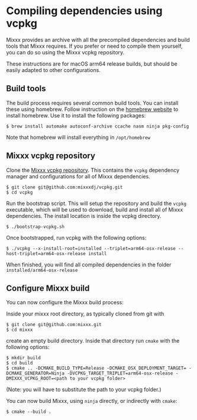 # Compiling dependencies using vcpkg

Mixxx provides an archive with all the precompiled dependencies and build tools that Mixxx requires. If you prefer or need to compile them yourself, you can do so using the Mixxx vcpkg repository.

These instructions are for macOS arm64 release builds, but should be easily adapted to other configurations.

## Build tools

The build process requires several common build tools. You can install these using homebrew. Follow instruction on the [homebrew website](https://brew.sh) to install homebrew. Use it to install the following packages:

```
$ brew install automake autoconf-archive ccache nasm ninja pkg-config
```

Note that homebrew will install everything in ```/opt/homebrew```

## Mixxx vcpkg repository

Clone the [Mixxx vcpkg repository](https://github.com/mixxxdj/vcpkg). This contains the ```vcpkg``` dependency manager and configurations for all of Mixxx dependencies.

```
$ git clone git@github.com:mixxxdj/vcpkg.git
$ cd vcpkg
```

Run the bootstrap script. This will setup the repository and build the ```vcpkg``` executable, which will be used to download, build and install all of Mixxx dependencies. The install location is inside the vcpkg directory.

```
$ ./bootstrap-vcpkg.sh
```

Once bootstrapped, run vcpkg with the following options:

```
$ ./vcpkg --x-install-root=installed --triplet=arm64-osx-release --host-triplet=arm64-osx-release install
```

When finished, you will find all compiled dependencies in the folder ```installed/arm64-osx-release```

## Configure Mixxx build

You can now configure the Mixxx build process:

Inside your mixxx root directory, as typically cloned from git with

```
$ git clone git@github.com:mixxx.git
$ cd mixxx
```

create an empty build directory. Inside that directory run ```cmake``` with the following options:

```
$ mkdir build
$ cd build
$ cmake .. -DCMAKE_BUILD_TYPE=Release -DCMAKE_OSX_DEPLOYMENT_TARGET= -DCMAKE_GENERATOR=Ninja -DVCPKG_TARGET_TRIPLET=arm64-osx-release -DMIXXX_VCPKG_ROOT=<path to your vcpkg folder>
```

(Note: you will have to substitute the path to your vcpkg folder.)

You can now build Mixxx, using ```ninja``` directly, or indirectly with ```cmake```: 
```
$ cmake --build .
```
